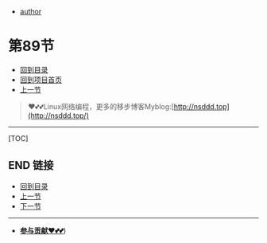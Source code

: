 + [author](https://github.com/3293172751)
# 第89节
+ [回到目录](../README.md)
+ [回到项目首页](../../README.md)
+ [上一节](88.md)
> ❤️💕💕Linux网络编程，更多的移步博客Myblog:[http://nsddd.top](http://nsddd.top/)
---
[TOC]





## END 链接
+ [回到目录](../README.md)
+ [上一节](88.md)
+ [下一节](90.md)
---
+ [**参与贡献❤️💕💕**](https://nsddd.top/archives/contributors))